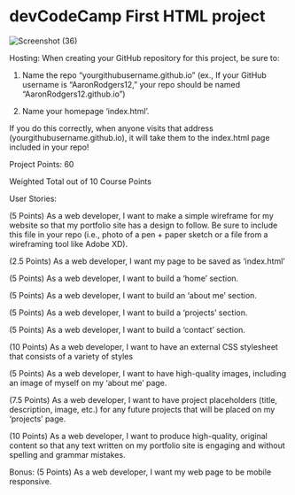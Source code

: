 # devCodeCamp First HTML project
![Screenshot (36)](https://user-images.githubusercontent.com/91759734/140571655-a5c90fce-92b0-47ee-a2ec-e56cd8a52da8.png)


Hosting: When creating your GitHub repository for this project, be sure to:

1.	Name the repo “yourgithubusername.github.io” (ex., If your GitHub username is “AaronRodgers12,” your repo should be named “AaronRodgers12.github.io”)

2.	Name your homepage ‘index.html’. 

If you do this correctly, when anyone visits that address (yourgithubusername.github.io), it will take them to the index.html page included in your repo!

Project Points: 60

Weighted Total out of 10 Course Points 

User Stories: 

(5 Points) As a web developer, I want to make a simple wireframe for my website so that my portfolio site has a design to follow. Be sure to include this file in your repo (i.e., photo of a pen + paper sketch or a file from a wireframing tool like Adobe XD).

(2.5 Points) As a web developer, I want my page to be saved as ‘index.html’ 

(5 Points) As a web developer, I want to build a ‘home’ section. 

(5 Points) As a web developer, I want to build an ‘about me’ section. 

(5 Points) As a web developer, I want to build a ‘projects’ section. 

(5 Points) As a web developer, I want to build a ‘contact’ section. 

(10 Points) As a web developer, I want to have an external CSS stylesheet that consists of a variety of styles 

(5 Points) As a web developer, I want to have high-quality images, including an image of myself on my ‘about me’ page. 

(7.5 Points) As a web developer, I want to have project placeholders (title, description, image, etc.) for any future projects that will be placed on my ‘projects’ page. 

(10 Points) As a web developer, I want to produce high-quality, original content so that any text written on my portfolio site is engaging and without spelling and grammar mistakes.

Bonus: 
(5 Points) As a web developer, I want my web page to be mobile responsive.

